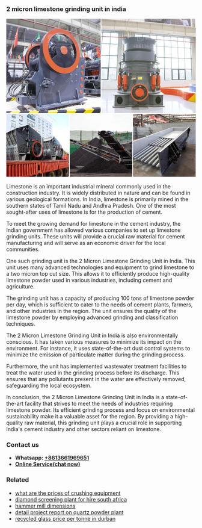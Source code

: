 <h3>2 micron limestone grinding unit in india</h3><img src='1708499144.jpg' alt=''><p>Limestone is an important industrial mineral commonly used in the construction industry. It is widely distributed in nature and can be found in various geological formations. In India, limestone is primarily mined in the southern states of Tamil Nadu and Andhra Pradesh. One of the most sought-after uses of limestone is for the production of cement.</p><p>To meet the growing demand for limestone in the cement industry, the Indian government has allowed various companies to set up limestone grinding units. These units will provide a crucial raw material for cement manufacturing and will serve as an economic driver for the local communities.</p><p>One such grinding unit is the 2 Micron Limestone Grinding Unit in India. This unit uses many advanced technologies and equipment to grind limestone to a two micron top cut size. This allows it to efficiently produce high-quality limestone powder used in various industries, including cement and agriculture.</p><p>The grinding unit has a capacity of producing 100 tons of limestone powder per day, which is sufficient to cater to the needs of cement plants, farmers, and other industries in the region. The unit ensures the quality of the limestone powder by employing advanced grinding and classification techniques.</p><p>The 2 Micron Limestone Grinding Unit in India is also environmentally conscious. It has taken various measures to minimize its impact on the environment. For instance, it uses state-of-the-art dust control systems to minimize the emission of particulate matter during the grinding process.</p><p>Furthermore, the unit has implemented wastewater treatment facilities to treat the water used in the grinding process before its discharge. This ensures that any pollutants present in the water are effectively removed, safeguarding the local ecosystem.</p><p>In conclusion, the 2 Micron Limestone Grinding Unit in India is a state-of-the-art facility that strives to meet the needs of industries requiring limestone powder. Its efficient grinding process and focus on environmental sustainability make it a valuable asset for the region. By providing a high-quality raw material, this grinding unit plays a crucial role in supporting India's cement industry and other sectors reliant on limestone.</p><h3>Contact us</h3><ul><li><strong>Whatsapp:&nbsp;<a href="https://wa.me/8613661969651">+8613661969651</a></strong></li><li><a href="https://swt.shibang-china.com/?git&amp;zhl&amp;2 micron limestone grinding unit in india"><strong>Online Service(chat now)</strong></a></li></ul><h3>Related</h3><ul><li><a href='what are the prices of crushing equipment.md'>what are the prices of crushing equipment</a></li><li><a href='diamond screening plant for hire south africa.md'>diamond screening plant for hire south africa</a></li><li><a href='hammer mill dimensions.md'>hammer mill dimensions</a></li><li><a href='detail project report on quartz powder plant.md'>detail project report on quartz powder plant</a></li><li><a href='recycled glass price per tonne in durban.md'>recycled glass price per tonne in durban</a></li></ul>